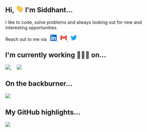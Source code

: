 ## Hi, <img src="https://raw.githubusercontent.com/cmxiv/cmxiv/main/img/wave.gif" width="25px" /> I'm Siddhant...

I like to code, solve problems and always looking out for new and interesting opportunities.

<p>
  Reach out to me via &nbsp;
  <a href="https://www.linkedin.com/in/siddhanttandon/">
    <img src="https://raw.githubusercontent.com/cmxiv/cmxiv/main/img/linkedin.svg" width="20px" />
  </a>
  &nbsp;
  <a href="mailto:siddhanttandon@ymail.com">
    <img src="https://raw.githubusercontent.com/cmxiv/cmxiv/main/img/gmail.svg" width="20px" />
  </a>
  &nbsp;
  <a href="https://twitter.com/cmxiv914">
    <img src="https://raw.githubusercontent.com/cmxiv/cmxiv/main/img/twitter.svg" width="20px" />
  </a>
</p>

## I'm currently working 👨🏽‍💻 on...

<p>
  <a href="https://github.com/cmxiv/eights-fours-ones">
    <img
         src="https://github-readme-stats.vercel.app/api/pin/?username=cmxiv&repo=eights-fours-ones&show_icons=true&title_color=fff&icon_color=79ff97&text_color=9f9f9f&bg_color=151515"
    />
  </a>
  &nbsp;
  &nbsp;
  <a href="https://github.com/cmxiv/restoros"><img src="https://github-readme-stats.vercel.app/api/pin/?username=cmxiv&repo=restoros&show_icons=true&title_color=fff&icon_color=79ff97&text_color=9f9f9f&bg_color=151515" /></a>
</p>

## On the backburner...

<a href="https://github.com/cmxiv/ngjest"><img src="https://github-readme-stats.vercel.app/api/pin/?username=cmxiv&repo=ngjest&show_icons=true&title_color=fff&icon_color=79ff97&text_color=9f9f9f&bg_color=151515" /></a>

## My GitHub highlights...

<p>
<!--  Uncomment the following once Java is at the top 😜  -->
<!--   <img src="https://github-readme-stats.vercel.app/api/top-langs/?username=cmxiv&count_private=true&langs_count=8&layout=compact&title_color=fff&icon_color=79ff97&text_color=9f9f9f&bg_color=151515" />
  &nbsp;
  &nbsp; -->
  <img style="width:420px" src="https://github-readme-stats.vercel.app/api?username=cmxiv&count_private=true&show_icons=true&title_color=fff&icon_color=79ff97&text_color=9f9f9f&bg_color=151515" />
</p>
